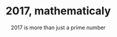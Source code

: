 ---
layout: post
title: 2017, mathematicaly
slug: 2017
subtitle: 2017 is more than just a prime number
published: 2017-01-01
updated: 2017-01-01
progress: finished
epistemic_state: believed
difficulty: 2
category: mathematics
tags:
 - prime numbers
online: true
---